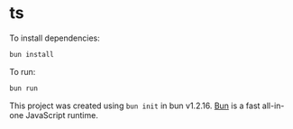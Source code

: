 # ts

To install dependencies:

```bash
bun install
```

To run:

```bash
bun run 
```

This project was created using `bun init` in bun v1.2.16. [Bun](https://bun.sh) is a fast all-in-one JavaScript runtime.
